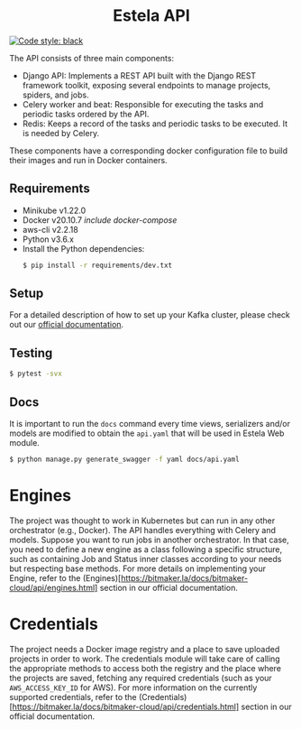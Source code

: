 <h1 align="center">Estela API</h1>

[![Code style: black](https://img.shields.io/badge/code%20style-black-000000.svg)](https://github.com/psf/black)

The API consists of three main components:
- Django API: Implements a REST API built with the Django REST framework toolkit, exposing several endpoints to manage
    projects, spiders, and jobs.
- Celery worker and beat: Responsible for executing the tasks and periodic tasks ordered by the API.
- Redis: Keeps a record of the tasks and periodic tasks to be executed.  It is needed by Celery.

These components have a corresponding docker configuration file to build their images and run in Docker containers.

<h2>Requirements</h2>

- Minikube v1.22.0
- Docker v20.10.7 *include docker-compose*
- aws-cli v2.2.18
- Python v3.6.x
- Install the Python dependencies:
  ```bash
  $ pip install -r requirements/dev.txt
  ```

<h2>Setup</h2>

For a detailed description of how to set up your Kafka cluster, please check out our
[official documentation](https://github.com/bitmakerla/bitmaker-cloud/tree/main/bitmaker-api).

<h2>Testing</h2>

```sh
$ pytest -svx
```

<h2>Docs</h2>

It is important to run the `docs` command every time views, serializers and/or models are modified to obtain the
`api.yaml` that will be used in Estela Web module.

```sh
$ python manage.py generate_swagger -f yaml docs/api.yaml
```

<h1>Engines</h1>

The project was thought to work in Kubernetes but can run in any other orchestrator (e.g., Docker). The API handles
everything with Celery and models. Suppose you want to run jobs in another orchestrator. In that case, you need to
define a new engine as a class following a specific structure, such as containing Job and Status inner classes
according to your needs but respecting base methods. For more details on implementing your Engine, refer to the
(Engines)[https://bitmaker.la/docs/bitmaker-cloud/api/engines.html] section in our official documentation.

<h1>Credentials</h1>

The project needs a Docker image registry and a place to save uploaded projects in order to work. The credentials
module will take care of calling the appropriate methods to access both the registry and the place where the projects
are saved, fetching any required credentials (such as your `AWS_ACCESS_KEY_ID` for AWS). For more information on the
currently supported credentials, refer to the (Credentials)[https://bitmaker.la/docs/bitmaker-cloud/api/credentials.html]
section in our official documentation.
